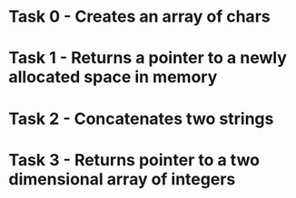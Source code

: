 # Task 0 - Creates an array of chars
# Task 1 - Returns a pointer to a newly allocated space in memory
# Task 2 - Concatenates two strings
# Task 3 - Returns pointer to a two dimensional array of integers
